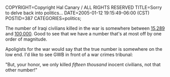 COPYRIGHT=Copyright Hal Canary / ALL RIGHTS RESERVED
TITLE=Sorry to delve back into politics...
DATE=2005-01-12 19:15:49-06:00 (CST)
POSTID=387
CATEGORIES=politics;

The number of Iraqi civilians killed in the war is somewhere between [15,289](http://www.iraqbodycount.net/) and [100,000](http://news.bbc.co.uk/1/hi/uk_politics/4076993.stm). Good to see that we have a number that's at most off by one order of magnitude.

Apoligists for the war would say that the true number is somewhere on the low end. I'd like to see GWB in front of a war crimes tribunal:

"But, your honor, we only killed _fifteen thousand_ inocent civilians, not that other number!"
